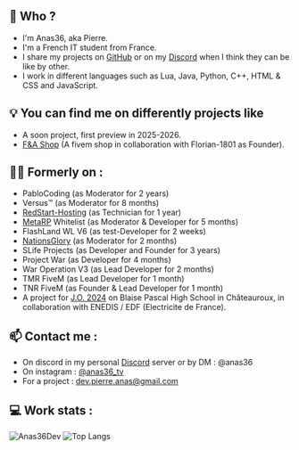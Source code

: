 ## 👋 Who ?
  - I'm Anas36, aka Pierre.
  - I'm a French IT student from France.
  - I share my projects on [GitHub](https://github.com/Anas36Dev) or on my [Discord](https://discord.gg/BWyKCCyPsq) when I think they can be like by other.
  - I work in different languages such as Lua, Java, Python, C++, HTML & CSS and JavaScript.

## 💡 You can find me on differently projects like
  - A soon project, first preview in 2025-2026.
  - [F&A Shop](https://discord.gg/UDMmFfauTt) (A fivem shop in collaboration with Florian-1801 as Founder).

## 👨‍🦳 Formerly on : 
  - PabloCoding (as Moderator for 2 years)
  - Versus™ (as Moderator for 8 months)
  - [RedStart-Hosting](https://discord.gg/redstarthosting) (as Technician for 1 year)
  - [MetaRP](https://discord.gg/metafr) Whitelist (as Moderator & Developer for 5 months)
  - FlashLand WL V6 (as test-Developer for 2 weeks)
  - [NationsGlory](https://discord.gg/nationsglory) (as Moderator for 2 months)
  - SLife Projects (as Developer and Founder for 3 years)
  - Project War (as Developer for 4 months)
  - War Operation V3 (as Lead Developer for 2 months)
  - TMR FiveM (as Lead Developer for 1 month)
  - TNR FiveM (as Founder & Lead Developer for 1 month)
  - A project for [J.O. 2024](https://www.paris2024.org/fr/) on Blaise Pascal High School in Châteauroux, in collaboration with ENEDIS / EDF (Electricite de France).

## 📫 Contact me : 
  - On discord in my personal [Discord](https://discord.gg/BWyKCCyPsq) server or by DM : @anas36
  - On instagram : [@anas36_tv](https://www.instagram.com/anas36_tv)
  - For a project : dev.pierre.anas@gmail.com

## 💻 Work stats :
![Anas36Dev](https://github-readme-stats.vercel.app/api?username=Anas36Dev&show_icons=true&theme=transparent&count_private=true)
![Top Langs](https://github-readme-stats.vercel.app/api/top-langs/?username=Anas36Dev&theme=transparent&layout=compact)
